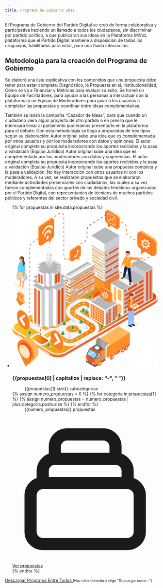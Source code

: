 ```yaml
---
title: Programa de Gobierno 2019
---
```


El Programa de Gobierno del Partido Digital se creó de forma colaborativa y participativa haciendo un llamado a todos los ciudadanos, sin discriminar por partido político, a que publicaran sus ideas en la Plataforma MiVoz, plataforma que el Partido Digital mantiene a disposición de todos los uruguayos, habilitados para votar, para una fluida interacción.

## Metodología para la creación del Programa de Gobierno

Se elaboró una lista explicativa con los contenidos que una propuesta debe tener para estar completa: Diagnóstico, la Propuesta en sí, Institucionalidad, Cómo se va a Financiar y Métricas para evaluar su éxito. Se formó un Equipo de Facilitadores, para ayudar a las personas a interactuar con la plataforma y un Equipo de Moderadores para guiar a los usuarios a completar las propuestas y coordinar entre ideas complementarias. 

También se lanzó la campaña “Cazador de Ideas”, para que cuando un ciudadano viera algún proyecto de otro partido o en prensa que le interesara llevar al parlamento pudiéramos presentarlo en la plataforma para el debate. Con esta metodología se llega a propuestas de tres tipos según su elaboración: Autor original sube una idea que es complementada por otros usuarios y por los moderadores con datos y opiniones. El autor original completa su propuesta incorporando los aportes recibidos y la pasa a validación (Equipo Jurídico) Autor original sube una idea que es complementada por los moderadores con datos y sugerencias. El autor original completa su propuesta incorporando los aportes recibidos y la pasa a validación (Equipo Jurídico) Autor original sube una propuesta completa y la pasa a validación. No hay interacción con otros usuarios ni con los moderadores. A su vez, se realizaron propuestas que se elaboraron mediante actividades presenciales con ciudadanos, las cuales a su vez fueron complementadas con aportes de los debates temáticos organizados por el Partido Digital, con representantes de técnicos de muchos partidos políticos y referentes del sector privado y sociedad civil.

<ul class="grid grid-cols-1 gap-6 sm:grid-cols-2 md:grid-cols-3 mt-7">
{% for propuestas in site.data.propuestas %}
  <li class="col-span-1 flex flex-col text-center bg-white dark:bg-black rounded-lg shadow divide-y divide-gray-200 border border-transparent dark:border-gray-800">
    <div class="flex-1 flex flex-col p-8">
      <img class="w-32 h-32 flex-shrink-0 mx-auto bg-black" src="/assets/img/programa_sociedad.png" alt="">
      <h3 class="mt-6 text-gray-900 dark:text-gray-100 text-sm font-medium">{{propuestas[0] | capitalize | replace: "-", " "}}</h3>
      <dl class="mt-1 flex-grow flex flex-col justify-between">
        <dd class="text-gray-500 dark:text-gray-400 text-sm">{{propuestas[1].size}} subcategorias</dd>
        {% assign numero_propuestas = 0 %}
        {% for categoria in propuestas[1] %}
            {% assign numero_propuestas = numero_propuestas | plus:categoria.posts.size %}
        {% endfor %}
        <dd class="text-gray-500 dark:text-gray-400 text-sm">{{numero_propuestas}} propuestas</dd>
      </dl>
    </div>
    <div>
      <div class="-mt-px flex divide-x divide-gray-200 dark:bg-gray-900">
        <div class="w-0 flex-1 flex">
          <a href="/programa-de-gobierno-2019/{{propuestas[0]}}" class="relative -mr-px w-0 flex-1 inline-flex items-center justify-center py-4 text-sm text-orange-500 hover:text-orange-700 font-medium border border-transparent rounded-bl-lg">
            <svg class="w-6 h-6" fill="none" stroke="currentColor" viewBox="0 0 24 24" xmlns="http://www.w3.org/2000/svg"><path stroke-linecap="round" stroke-linejoin="round" stroke-width="2" d="M19 11H5m14 0a2 2 0 012 2v6a2 2 0 01-2 2H5a2 2 0 01-2-2v-6a2 2 0 012-2m14 0V9a2 2 0 00-2-2M5 11V9a2 2 0 012-2m0 0V5a2 2 0 012-2h6a2 2 0 012 2v2M7 7h10"></path></svg>
            <span class="ml-3">Ver propuestas</span>
          </a>
        </div>
      </div>
    </div>
  </li>
{% endfor %}
</ul>

<div class="mt-8 md:mt-10 sm:flex sm:justify-center">
    <div>
        <a href="/assets/docs/ProgramaEntreTodos.pdf" class="block w-full text-center rounded-lg border border-orange-500 bg-white dark:bg-black px-6 py-3 text-base leading-6 font-medium text-orange-500 hover:bg-orange-100 focus:outline-none focus:shadow-outline transition ease-in-out duration-150 mb-2">
            Descargar Programa Entre Todos
        </a>
        <small class="text-gray-500 text-center block">(Haz click derecho y elige "Descargar como...")</small>
    </div>
</div>
